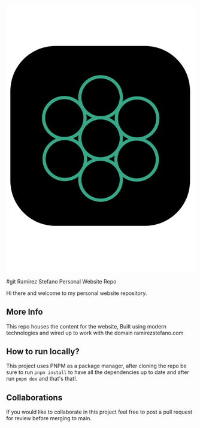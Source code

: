 ![Logo](public/logo.svg)

#git Ramirez Stefano Personal Website Repo

Hi there and welcome to my personal website repository.

## More Info

This repo houses the content for the website, Built using modern technologies and wired up to work with the domain ramirezstefano.com

## How to run locally?

This project uses PNPM as a package manager, after cloning the repo be sure to run `pnpm install` to have all the dependencies up to date and after run `pnpm dev` and that's that!.

## Collaborations

If you would like to collaborate in this project feel free to post a pull request for review before merging to main.
